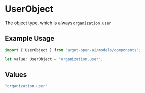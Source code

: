 # UserObject

The object type, which is always `organization.user`

## Example Usage

```typescript
import { UserObject } from "argot-open-ai/models/components";

let value: UserObject = "organization.user";
```

## Values

```typescript
"organization.user"
```